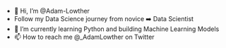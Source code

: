 - 👋 Hi, I’m @Adam-Lowther
- Follow my Data Science journey from novice ➡️ Data Scientist
- 🌱 I’m currently learning Python and building Machine Learning Models
- 📫 How to reach me @_AdamLowther on Twitter

<!---
Adam-Lowther/Adam-Lowther is a ✨ special ✨ repository because its `README.md` (this file) appears on your GitHub profile.
You can click the Preview link to take a look at your changes.
--->
